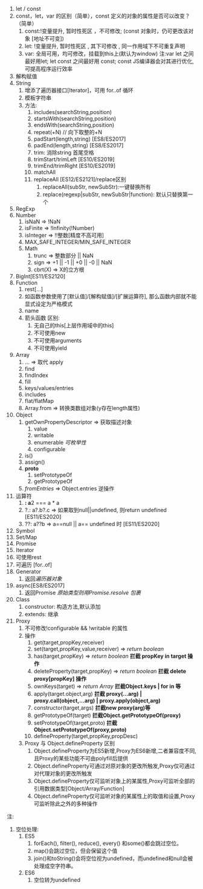 1. let / const
  1. const，let，var 的区别（简单），const 定义的对象的属性是否可以改变？（简单）
     1. const:!变量提升, 暂时性死区 ，不可修改; (const 对象时，仍可更改该对象 [地址不可变])
     2. let: !变量提升, 暂时性死区  , 其下可修改 , 同一作用域下不可重复声明
     3. var: 全局可用，均可修改，挂载到this上(默认为window)
     注:var let 之间最好用let; let const 之间最好用 const; const JS编译器会对其进行优化,可提高程序运行效率
2. 解构赋值
3. String
   1. 增添了遍历器接口[Iterator]，可用 for..of 循环
   2. 模板字符串
   3. 方法:
      1. includes(searchString,position)
      2. startsWith(searchString,position)
      3. endsWith(searchString,position)
      4. repeat(+N) // 向下取整的+N
      5. padStart(length,string) [ES8/ES2017]
      6. padEnd(length,string) [ES8/ES2017]
      7. trim: 消除string 首尾空格
      8. trimStart/trimLeft [ES10/ES2019]
      9. trimEnd/trimRight  [ES10/ES2019]
      10. matchAll
      11. replaceAll [ES12/ES2121]/replace区别
          1.  replaceAll(subStr, newSubStr):一键替换所有
          2.  replace(regexp|subStr, newSubStr|function): 默认只替换第一个
4.  RegExp
5. Number
   1. isNaN => !NaN
   2. isFinite => !Infinity(!Number)
   3. isInteger => !!整数[精度不高可用]
   4. MAX_SAFE_INTEGER/MIN_SAFE_INTEGER
   5. Math
      1. trunc => 整数部分 || NaN
      2. sign => +1 || -1 || +0 || -0 || NaN
      3. cbrt(X) => X的立方根
6. BigInt[ES11/ES2120]
7. Function
   1. rest[...]
   2. 如函数参数使用了[默认值]/[解构赋值]/[扩展运算符], 那么函数内部就不能显式设定为严格模式
   3. name
   4. 箭头函数
      区别:
      1. 无自己的this[上层作用域中的this]
      2. 不可使用new
      3. 不可使用arguments
      4. 不可使用yield
8. Array
   1. ... => 取代 apply
   2. find
   3. findIndex
   4. fill
   5. keys/values/entries
   6. includes
   7. flat/flatMap
   8. Array.from => 转换类数组对象(y存在length属性)
9. Object
   1.  getOwnPropertyDescriptor => 获取描述对象
       1.  value
       2.  writable
       3.  enumerable *可枚举性*
       4.  configurable
   2.  is()
   3.  assign()
   4.  __proto__
       1.  setPrototypeOf
       2.  getPrototypeOf
   5.  *fromEntries* => Object.entries 逆操作
10. 运算符
    1.  **: a**2 === a * a
    2.  ?.: a?.b?.c => 如果取到null||undefined, 则return undefined [ES11/ES2020]
    3.  ??: a??b => a==null || a== undefined 时 [ES11/ES2020]
11. Symbol
12. Set/Map
13. Promise
14. Iterator 
   6.  可使用rest
   7.  可遍历 [for..of]
15. Generator
    1.  返回*遍历器对象*
16. async[ES8/ES2017]
    1.  返回Promise *原始类型则用Promise.resolve 包裹*
17. Class
    1.  constructor: 构造方法,默认添加
    2.  extends: 继承
18. Proxy
    1.  不可修改!configurable && !writable 的属性
    2.  操作
        1.  get(target,propKey,receiver)
        2.  set(target,propKey,value,receiver) => *return boolean*
        3.  has(target,propKey) => *return boolean* **拦截 propKey in target 操作**
        4.  deleteProperty(target,propKey) => *return boolean* **拦截 delete proxy[propKey] 操作**
        5.  ownKeys(target) => *return Array* **拦截Object.keys | for in 等**
        6.  apply(target.object,arg) **拦截 proxy(...arg) | proxy.call(object,...arg) | proxy.apply(object,arg)**
        7.  constructor(target,args) **拦截new proxy(arg)等**
        8.  getPrototypeOf(target) **拦截Object.getPrototypeOf(proxy)**
        9.  setPrototypeOf(target,proto) **拦截Object.setPrototypeOf(proxy,proto)**
        10. defineProperty(target,propKey,propDesc)
    3.  Proxy 与 Object.defineProperty 区别
        1.  Object.defineProperty为ES5新增,Proxy为ES6新增,二者兼容度不同,且Proxy的某些功能不可由polyfill后提供
        2.  Object.defineProperty可通过对原对象的更改所触发,Proxy仅可通过对代理对象的更改所触发
        3.  Object.defineProperty仅可监听对象上的某属性,Proxy可监听全部的引用数据类型[Object/Array/Function]
        4.  Object.defineProperty仅可监听对象的某属性上的取值和设置,Proxy可监听除此之外的多种操作

注:
1. 空位处理:
   1. ES5
      1. forEach(), filter(), reduce(), every() 和some()都会跳过空位。
      2. map()会跳过空位，但会保留这个值
      3. join()和toString()会将空位视为undefined，而undefined和null会被处理成空字符串。
   2. ES6
      1. 空位转为undefined